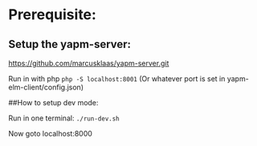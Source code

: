 # Prerequisite:

## Setup the yapm-server:

https://github.com/marcusklaas/yapm-server.git

Run in with php
`php -S localhost:8001` (Or whatever port is set in yapm-elm-client/config.json)


##How to setup dev mode:

Run in one terminal:
`./run-dev.sh`



Now goto localhost:8000 
